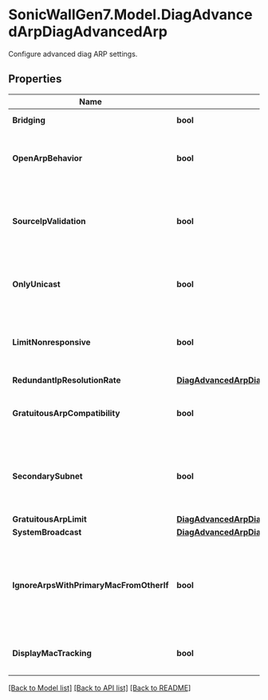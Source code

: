 # SonicWallGen7.Model.DiagAdvancedArpDiagAdvancedArp
Configure advanced diag ARP settings.

## Properties

Name | Type | Description | Notes
------------ | ------------- | ------------- | -------------
**Bridging** | **bool** | Enable ARP bridging. | [optional] 
**OpenArpBehavior** | **bool** | Enable open ARP behavior (WARNING: Insecure!!). | [optional] 
**SourceIpValidation** | **bool** | Enable source IP address validation for being directly connected. | [optional] 
**OnlyUnicast** | **bool** | Enable only allowing ARP entries with unicast addresses. | [optional] 
**LimitNonresponsive** | **bool** | Enable limiting ARPs of non-responsive IPs. | [optional] 
**RedundantIpResolutionRate** | [**DiagAdvancedArpDiagAdvancedArpRedundantIpResolutionRate**](DiagAdvancedArpDiagAdvancedArpRedundantIpResolutionRate.md) |  | [optional] 
**GratuitousArpCompatibility** | **bool** | Enable gratuitous ARP compatibility mode. | [optional] 
**SecondarySubnet** | **bool** | Enable ARP responses for secondary subnets on WAN Interfaces. | [optional] 
**GratuitousArpLimit** | [**DiagAdvancedArpDiagAdvancedArpGratuitousArpLimit**](DiagAdvancedArpDiagAdvancedArpGratuitousArpLimit.md) |  | [optional] 
**SystemBroadcast** | [**DiagAdvancedArpDiagAdvancedArpSystemBroadcast**](DiagAdvancedArpDiagAdvancedArpSystemBroadcast.md) |  | [optional] 
**IgnoreArpsWithPrimaryMacFromOtherIf** | **bool** | Enable ignore ARPs with primary-gateway&#39;s MAC received on other interfaces. | [optional] 
**DisplayMacTracking** | **bool** | Enable displaying of MAC tracking. | [optional] 

[[Back to Model list]](../README.md#documentation-for-models) [[Back to API list]](../README.md#documentation-for-api-endpoints) [[Back to README]](../README.md)

